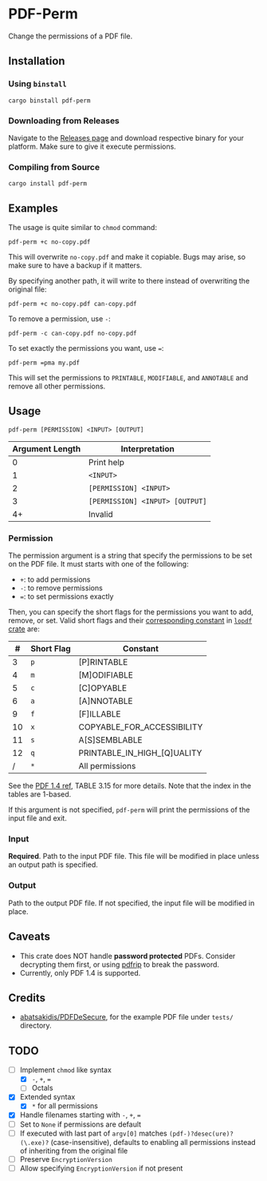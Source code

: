 # PDF-Perm

Change the permissions of a PDF file.

## Installation

### Using `binstall`

```shell
cargo binstall pdf-perm
```

### Downloading from Releases

Navigate to the [Releases page](https://github.com/PRO-2684/PDF-Perm/releases) and download respective binary for your
 platform. Make sure to give it execute permissions.

### Compiling from Source

```shell
cargo install pdf-perm
```

## Examples

The usage is quite similar to `chmod` command:

```shell
pdf-perm +c no-copy.pdf
```

This will overwrite `no-copy.pdf` and make it copiable. Bugs may arise, so make sure to have a backup if it matters.

By specifying another path, it will write to there instead of overwriting the original file:

```shell
pdf-perm +c no-copy.pdf can-copy.pdf
```

To remove a permission, use `-`:

```shell
pdf-perm -c can-copy.pdf no-copy.pdf
```

To set exactly the permissions you want, use `=`:

```shell
pdf-perm =pma my.pdf
```

This will set the permissions to `PRINTABLE`, `MODIFIABLE`, and `ANNOTABLE` and remove all other permissions.

## Usage

```shell
pdf-perm [PERMISSION] <INPUT> [OUTPUT]
```

| Argument Length | Interpretation |
| - | - |
| 0 | Print help |
| 1 | `<INPUT>` |
| 2 | `[PERMISSION] <INPUT>` |
| 3 | `[PERMISSION] <INPUT> [OUTPUT]` |
| 4+ | Invalid |

### Permission

The permission argument is a string that specify the permissions to be set on the PDF file. It must starts with one of the following:

- `+`: to add permissions
- `-`: to remove permissions
- `=`: to set permissions exactly

Then, you can specify the short flags for the permissions you want to add, remove, or set. Valid short flags and their [corresponding constant](https://docs.rs/lopdf/0.36.0/lopdf/encryption/struct.Permissions.html#impl-Permissions) in [`lopdf` crate](https://docs.rs/lopdf/0.36.0/lopdf/) are:

| # | Short Flag | Constant |
| - | - | - |
|  3 | `p` | [P]RINTABLE |
|  4 | `m` | [M]ODIFIABLE |
|  5 | `c` | [C]OPYABLE |
|  6 | `a` | [A]NNOTABLE |
|  9 | `f` | [F]ILLABLE |
| 10 | `x` | COPYABLE_FOR_ACCESSIBILITY |
| 11 | `s` | A[S]SEMBLABLE |
| 12 | `q` | PRINTABLE_IN_HIGH_[Q]UALITY |
|  / | `*` | All permissions |

See the [PDF 1.4 ref](https://opensource.adobe.com/dc-acrobat-sdk-docs/pdfstandards/pdfreference1.4.pdf), TABLE 3.15 for more details. Note that the index in the tables are 1-based.

If this argument is not specified, `pdf-perm` will print the permissions of the input file and exit.

### Input

**Required**. Path to the input PDF file. This file will be modified in place unless an output path is specified.

### Output

Path to the output PDF file. If not specified, the input file will be modified in place.

## Caveats

- This crate does NOT handle **password protected** PDFs. Consider decrypting them first, or using [pdfrip](https://github.com/mufeedvh/pdfrip) to break the password.
- Currently, only PDF 1.4 is supported.

## Credits

- [abatsakidis/PDFDeSecure](https://github.com/abatsakidis/PDFDeSecure/tree/master/Example-PDF), for the example PDF file under `tests/` directory.

## TODO

- [ ] Implement `chmod` like syntax
    - [x] `-`, `+`, `=`
    - [ ] Octals
- [x] Extended syntax
    - [x] `*` for all permissions
- [x] Handle filenames starting with `-`, `+`, `=`
- [ ] Set to `None` if permissions are default
- [ ] If executed with last part of `argv[0]` matches `(pdf-)?desec(ure)?(\.exe)?` (case-insensitive), defaults to enabling all permissions instead of inheriting from the original file
- [ ] Preserve `EncryptionVersion`
- [ ] Allow specifying `EncryptionVersion` if not present
